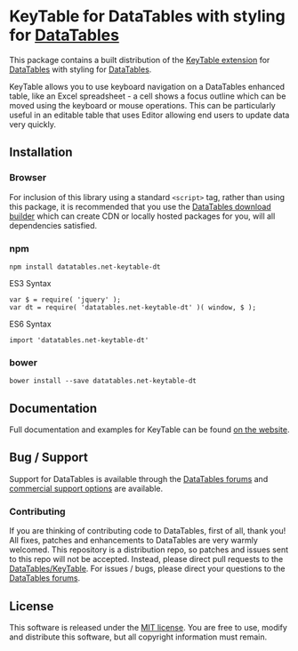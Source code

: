 # KeyTable for DataTables with styling for [DataTables](https://datatables.net/)

This package contains a built distribution of the [KeyTable extension](https://datatables.net/extensions/keytable) for [DataTables](https://datatables.net/) with styling for [DataTables](https://datatables.net/).

KeyTable allows you to use keyboard navigation on a DataTables enhanced table, like an Excel spreadsheet - a cell shows a focus outline which can be moved using the keyboard or mouse operations. This can be particularly useful in an editable table that uses Editor allowing end users to update data very quickly.


## Installation

### Browser

For inclusion of this library using a standard `<script>` tag, rather than using this package, it is recommended that you use the [DataTables download builder](//datatables.net/download) which can create CDN or locally hosted packages for you, will all dependencies satisfied.

### npm

```
npm install datatables.net-keytable-dt
```

ES3 Syntax
```
var $ = require( 'jquery' );
var dt = require( 'datatables.net-keytable-dt' )( window, $ );
```

ES6 Syntax
```
import 'datatables.net-keytable-dt'
```

### bower

```
bower install --save datatables.net-keytable-dt
```



## Documentation

Full documentation and examples for KeyTable can be found [on the website](https://datatables.net/extensions/keytable).


## Bug / Support

Support for DataTables is available through the [DataTables forums](//datatables.net/forums) and [commercial support options](//datatables.net/support) are available.


### Contributing

If you are thinking of contributing code to DataTables, first of all, thank you! All fixes, patches and enhancements to DataTables are very warmly welcomed. This repository is a distribution repo, so patches and issues sent to this repo will not be accepted. Instead, please direct pull requests to the [DataTables/KeyTable](http://github.com/DataTables/KeyTable). For issues / bugs, please direct your questions to the [DataTables forums](//datatables.net/forums).


## License

This software is released under the [MIT license](//datatables.net/license). You are free to use, modify and distribute this software, but all copyright information must remain.

